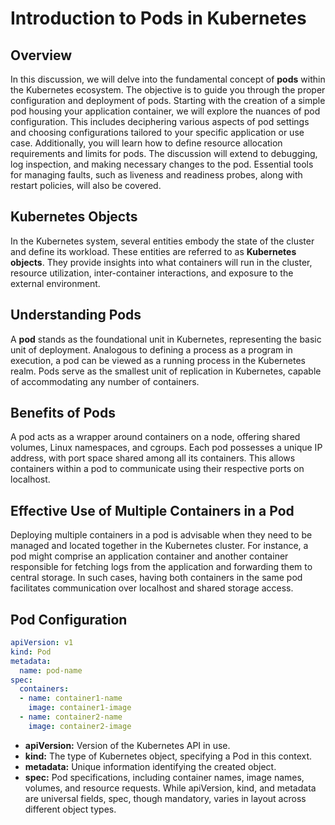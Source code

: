 # Introduction to Pods in Kubernetes

## Overview

In this discussion, we will delve into the fundamental concept of **pods** within the Kubernetes ecosystem. The objective is to guide you through the proper configuration and deployment of pods. Starting with the creation of a simple pod housing your application container, we will explore the nuances of pod configuration. This includes deciphering various aspects of pod settings and choosing configurations tailored to your specific application or use case. Additionally, you will learn how to define resource allocation requirements and limits for pods. The discussion will extend to debugging, log inspection, and making necessary changes to the pod. Essential tools for managing faults, such as liveness and readiness probes, along with restart policies, will also be covered.

## Kubernetes Objects

In the Kubernetes system, several entities embody the state of the cluster and define its workload. These entities are referred to as **Kubernetes objects**. They provide insights into what containers will run in the cluster, resource utilization, inter-container interactions, and exposure to the external environment.

## Understanding Pods

A **pod** stands as the foundational unit in Kubernetes, representing the basic unit of deployment. Analogous to defining a process as a program in execution, a pod can be viewed as a running process in the Kubernetes realm. Pods serve as the smallest unit of replication in Kubernetes, capable of accommodating any number of containers.

## Benefits of Pods

A pod acts as a wrapper around containers on a node, offering shared volumes, Linux namespaces, and cgroups. Each pod possesses a unique IP address, with port space shared among all its containers. This allows containers within a pod to communicate using their respective ports on localhost.

## Effective Use of Multiple Containers in a Pod

Deploying multiple containers in a pod is advisable when they need to be managed and located together in the Kubernetes cluster. For instance, a pod might comprise an application container and another container responsible for fetching logs from the application and forwarding them to central storage. In such cases, having both containers in the same pod facilitates communication over localhost and shared storage access.

## Pod Configuration

```yaml
apiVersion: v1
kind: Pod
metadata:
  name: pod-name
spec:
  containers:
  - name: container1-name
    image: container1-image
  - name: container2-name
    image: container2-image
```

- **apiVersion:** Version of the Kubernetes API in use.
- **kind:** The type of Kubernetes object, specifying a Pod in this context.
- **metadata:** Unique information identifying the created object.
- **spec:** Pod specifications, including container names, image names, volumes, and resource requests. While apiVersion, kind, and metadata are universal fields, spec, though mandatory, varies in layout across different object types.


